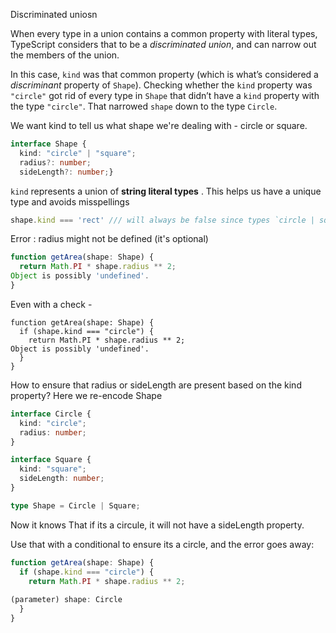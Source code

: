 Discriminated uniosn

When every type in a union contains a common property with literal types, TypeScript considers that to be a *discriminated union*, and can narrow out the members of the union.

In this case, `kind` was that common property (which is what’s considered a *discriminant* property of `Shape`). Checking whether the `kind` property was `"circle"` got rid of every type in `Shape` that didn’t have a `kind` property with the type `"circle"`. That narrowed `shape` down to the type `Circle`.

We want kind to tell us what shape we're dealing with - circle or square. 

```typescript
interface Shape {  
  kind: "circle" | "square";  
  radius?: number;  
  sideLength?: number;}
```

`kind` represents a union of **string literal types** .  This helps us have a unique type and avoids misspellings

```typescript
shape.kind === 'rect' /// will always be false since types `circle | square` and `rect` have no overlap.
```

Error : radius might not be defined (it's optional)

```typescript
function getArea(shape: Shape) {
  return Math.PI * shape.radius ** 2;
Object is possibly 'undefined'.
}
```

Even with a check -

```
function getArea(shape: Shape) {
  if (shape.kind === "circle") {
    return Math.PI * shape.radius ** 2;
Object is possibly 'undefined'.
  }
}
```

How to ensure that radius or sideLength are present based on the kind property? Here we re-encode Shape

```typescript
interface Circle {
  kind: "circle";
  radius: number;
}

interface Square {
  kind: "square";
  sideLength: number;
}

type Shape = Circle | Square;
```

Now it knows That if its a circule, it will not have a sideLength property. 

Use that with a conditional to ensure its a circle, and the error goes away: 

```typescript
function getArea(shape: Shape) {
  if (shape.kind === "circle") {
    return Math.PI * shape.radius ** 2;
                      
(parameter) shape: Circle
  }
}
```

